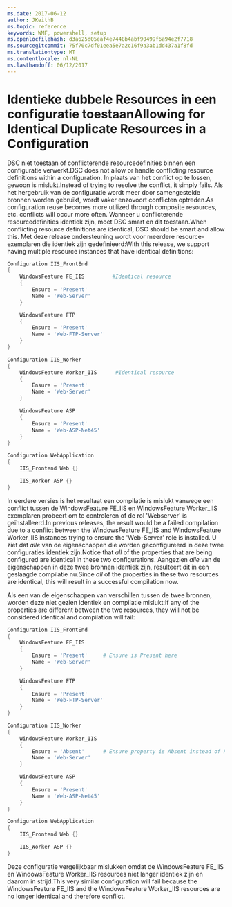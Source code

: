 ```yaml
---
ms.date: 2017-06-12
author: JKeithB
ms.topic: reference
keywords: WMF, powershell, setup
ms.openlocfilehash: d3a625d05eaf4e7448b4abf90499f6a94e2f7718
ms.sourcegitcommit: 75f70c7df01eea5e7a2c16f9a3ab1dd437a1f8fd
ms.translationtype: MT
ms.contentlocale: nl-NL
ms.lasthandoff: 06/12/2017
---
```

# <a name="allowing-for-identical-duplicate-resources-in-a-configuration"></a><span data-ttu-id="0c696-102">Identieke dubbele Resources in een configuratie toestaan</span><span class="sxs-lookup"><span data-stu-id="0c696-102">Allowing for Identical Duplicate Resources in a Configuration</span></span>

<span data-ttu-id="0c696-103">DSC niet toestaan of conflicterende resourcedefinities binnen een configuratie verwerkt.</span><span class="sxs-lookup"><span data-stu-id="0c696-103">DSC does not allow or handle conflicting resource definitions within a configuration.</span></span> <span data-ttu-id="0c696-104">In plaats van het conflict op te lossen, gewoon is mislukt.</span><span class="sxs-lookup"><span data-stu-id="0c696-104">Instead of trying to resolve the conflict, it simply fails.</span></span> <span data-ttu-id="0c696-105">Als het hergebruik van de configuratie wordt meer door samengestelde bronnen worden gebruikt, wordt vaker enzovoort conflicten optreden.</span><span class="sxs-lookup"><span data-stu-id="0c696-105">As configuration reuse becomes more utilized through composite resources, etc. conflicts will occur more often.</span></span> <span data-ttu-id="0c696-106">Wanneer u conflicterende resourcedefinities identiek zijn, moet DSC smart en dit toestaan.</span><span class="sxs-lookup"><span data-stu-id="0c696-106">When conflicting resource definitions are identical, DSC should be smart and allow this.</span></span> <span data-ttu-id="0c696-107">Met deze release ondersteuning wordt voor meerdere resource-exemplaren die identiek zijn gedefinieerd:</span><span class="sxs-lookup"><span data-stu-id="0c696-107">With this release, we support having multiple resource instances that have identical definitions:</span></span>

```powershell
Configuration IIS_FrontEnd
{
    WindowsFeature FE_IIS         #Identical resource
    {
        Ensure = 'Present'
        Name = 'Web-Server'
    }

    WindowsFeature FTP
    {
        Ensure = 'Present'
        Name = 'Web-FTP-Server'
    }
}

Configuration IIS_Worker
{
    WindowsFeature Worker_IIS      #Identical resource
    {
        Ensure = 'Present'
        Name = 'Web-Server'
    }

    WindowsFeature ASP
    {
        Ensure = 'Present'
        Name = 'Web-ASP-Net45'
    }
}

Configuration WebApplication
{
    IIS_Frontend Web {}

    IIS_Worker ASP {}
}
```

<span data-ttu-id="0c696-108">In eerdere versies is het resultaat een compilatie is mislukt vanwege een conflict tussen de WindowsFeature FE_IIS en WindowsFeature Worker_IIS exemplaren probeert om te controleren of de rol 'Webserver' is geïnstalleerd.</span><span class="sxs-lookup"><span data-stu-id="0c696-108">In previous releases, the result would be a failed compilation due to a conflict between the WindowsFeature FE_IIS and WindowsFeature Worker_IIS instances trying to ensure the 'Web-Server' role is installed.</span></span> <span data-ttu-id="0c696-109">U ziet dat *alle* van de eigenschappen die worden geconfigureerd in deze twee configuraties identiek zijn.</span><span class="sxs-lookup"><span data-stu-id="0c696-109">Notice that *all* of the properties that are being configured are identical in these two configurations.</span></span> <span data-ttu-id="0c696-110">Aangezien *alle* van de eigenschappen in deze twee bronnen identiek zijn, resulteert dit in een geslaagde compilatie nu.</span><span class="sxs-lookup"><span data-stu-id="0c696-110">Since *all* of the properties in these two resources are identical, this will result in a successful compilation now.</span></span> 

<span data-ttu-id="0c696-111">Als een van de eigenschappen van verschillen tussen de twee bronnen, worden deze niet gezien identiek en compilatie mislukt:</span><span class="sxs-lookup"><span data-stu-id="0c696-111">If any of the properties are different between the two resources, they will not be considered identical and compilation will fail:</span></span>

```powershell
Configuration IIS_FrontEnd
{
    WindowsFeature FE_IIS
    {
        Ensure = 'Present'     # Ensure is Present here
        Name = 'Web-Server'
    }

    WindowsFeature FTP
    {
        Ensure = 'Present'
        Name = 'Web-FTP-Server'
    }
}

Configuration IIS_Worker
{
    WindowsFeature Worker_IIS
    {
        Ensure = 'Absent'      # Ensure property is Absent instead of Present
        Name = 'Web-Server'
    }

    WindowsFeature ASP
    {
        Ensure = 'Present'
        Name = 'Web-ASP-Net45'
    }
}

Configuration WebApplication
{
    IIS_Frontend Web {}

    IIS_Worker ASP {}
}
```

<span data-ttu-id="0c696-112">Deze configuratie vergelijkbaar mislukken omdat de WindowsFeature FE_IIS en WindowsFeature Worker_IIS resources niet langer identiek zijn en daarom in strijd.</span><span class="sxs-lookup"><span data-stu-id="0c696-112">This very similar configuration will fail because the WindowsFeature FE_IIS and the WindowsFeature Worker_IIS resources are no longer identical and therefore conflict.</span></span>

